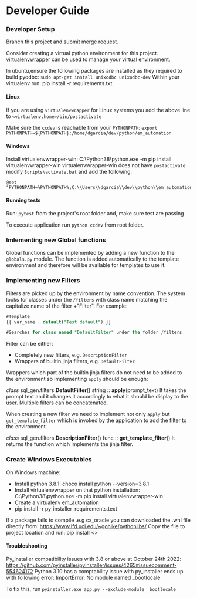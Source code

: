 # Developer Guide


### Developer Setup

Branch this project and submit merge request.

Consider creating a virtual python environment for this project. [virtualenvwrapper](https://virtualenvwrapper.readthedocs.io/en/latest/install.html) can be used to manage your virtual environment.

In ubuntu,ensure the following packages are installed as they required to build pyodbc: `sudo apt-get install unixodbc unixodbc-dev`
Within your virtualenv run: pip install -r requirements.txt

#### Linux
If you are using `virtualenvwrapper`  for Linux systems you add the above line to `<virtualenv.home>/bin/postactivate`

Make sure the `ccdev`  is  reachable from your `PYTHONPATH`:
`export PYTHONPATH=${PYTHONPATH}:/home/dgarcia/dev/python/em_automation`

#### Windows

Install virtualenvwrapper-win: C:\Python38\python.exe -m pip install virtualenvwrapper-win
virtualenvwrapper-win does not have `postactivate` modify `Scripts\activate.bat` and add the following:
```
@set "PYTHONPATH=%PYTHONPATH%;C:\\Users\\dgarcia\\dev\\python\\em_automation"
```

#### Running tests
Run: `pytest` from the project's root folder and, make sure test are passing

To execute application run `python ccdev` from root folder.


### Imlementing new Global functions

Global functions can be implemented by adding a new function to the `globals.py` module. The function is added automatically to the template environment and therefore will be available for templates to use it.

### Implementing new Filters

Filters are picked up by the environment by name convention. The system looks for classes under the `/filters` with class name matching the capitalize name of the filter +"Filter". For example:

```sql
#Template
{{ var_name | default("Test default") }}

#Searches for class named "DefaultFilter" under the folder /filters
```

Filter can be either:

- Completely new filters, e.g. `DescriptionFilter`
- Wrappers of builtin jinja filters, e.g. `DefaultFilter`

Wrappers which part of the builtin jinja filters do not need to be added to the environment so implementing `apply` should be enough:

_class_ sql_gen.filters.**DefaultFilter**()
string :: **apply**(prompt_text)
It takes the prompt text and it changes it accordingly to what it should be display to the user. Multiple filters can be concatenated.

When creating a new filter we need to implement not only `apply` but `get_template_filter` which is invoked by the application to add the filter to the environment.

_class_ sql_gen.filters.**DescriptionFilter**()
func :: **get_template_filter**()
It returns the function which implements the jinja filter.

### Create Windows Executables

On Windows machine:

- Install python 3.8.1: choco install python --version=3.8.1
- Install virtualenvwrapper on that python installation: C:\Python38\python.exe -m pip install virtualenvwrapper-win
- Create a virtualenv em_automation
- pip install -r py_installer_requirements.text

If a package fails to compile .e.g cx_oracle you can downloaded the .whl file directly from:
https://www.lfd.uci.edu/~gohlke/pythonlibs/
Copy the file to project location and run: pip install <<filename>>

#### Troubleshooting

Py_installer compatibility issues with 3.8 or above at October 24th 2022: https://github.com/pyinstaller/pyinstaller/issues/4265#issuecomment-554624172
Python 3.10 has a comptability issue with py_installer ends up with following error: ImportError: No module named \_bootlocale

To fix this, run `pyinstaller.exe app.py --exclude-module _bootlocale`
